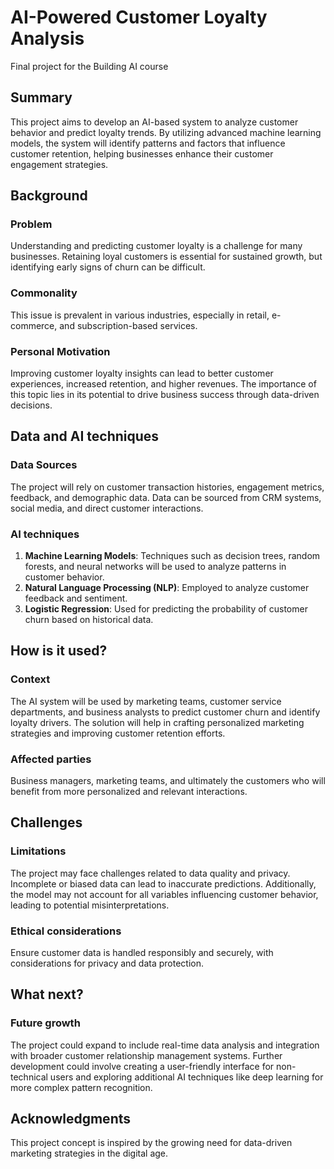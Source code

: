 # AI-Powered Customer Loyalty Analysis

Final project for the Building AI course

## Summary
This project aims to develop an AI-based system to analyze customer behavior and predict loyalty trends. By utilizing advanced machine learning models, the system will identify patterns and factors that influence customer retention, helping businesses enhance their customer engagement strategies.

## Background
### Problem
Understanding and predicting customer loyalty is a challenge for many businesses. Retaining loyal customers is essential for sustained growth, but identifying early signs of churn can be difficult.

### Commonality
This issue is prevalent in various industries, especially in retail, e-commerce, and subscription-based services.

### Personal Motivation
Improving customer loyalty insights can lead to better customer experiences, increased retention, and higher revenues. The importance of this topic lies in its potential to drive business success through data-driven decisions.

## Data and AI techniques
### Data Sources
The project will rely on customer transaction histories, engagement metrics, feedback, and demographic data. Data can be sourced from CRM systems, social media, and direct customer interactions.

### AI techniques
1. **Machine Learning Models**: Techniques such as decision trees, random forests, and neural networks will be used to analyze patterns in customer behavior.
2. **Natural Language Processing (NLP)**: Employed to analyze customer feedback and sentiment.
3. **Logistic Regression**: Used for predicting the probability of customer churn based on historical data.

## How is it used?
### Context
The AI system will be used by marketing teams, customer service departments, and business analysts to predict customer churn and identify loyalty drivers. The solution will help in crafting personalized marketing strategies and improving customer retention efforts.

### Affected parties
Business managers, marketing teams, and ultimately the customers who will benefit from more personalized and relevant interactions.

## Challenges
### Limitations
The project may face challenges related to data quality and privacy. Incomplete or biased data can lead to inaccurate predictions. Additionally, the model may not account for all variables influencing customer behavior, leading to potential misinterpretations.

### Ethical considerations
Ensure customer data is handled responsibly and securely, with considerations for privacy and data protection.

## What next?
### Future growth
The project could expand to include real-time data analysis and integration with broader customer relationship management systems. Further development could involve creating a user-friendly interface for non-technical users and exploring additional AI techniques like deep learning for more complex pattern recognition.

## Acknowledgments
This project concept is inspired by the growing need for data-driven marketing strategies in the digital age. 
